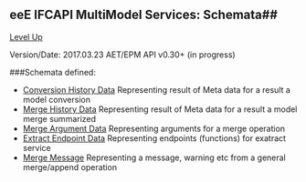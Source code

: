 ## eeE IFCAPI MultiModel Services: Schemata##

[Level Up](../README.md)

Version/Date: 2017.03.23 AET/EPM  API v0.30+ (in progress)

###Schemata defined:

* [Conversion History Data](convert_history_data.md)	Representing result of Meta data for a result a model conversion
* [Merge History Data](merge_history_data.md)	Representing result of Meta data for a result a model merge summarized
* [Merge Argument Data](merge_argument_data.md)	Representing arguments for a merge operation
* [Extract Endpoint Data](extract_endpoint_data.md) Representing endpoints (functions) for exatract service
* [Merge Message](merge_message.md) Representing a message, warning etc from a general merge/append operation
